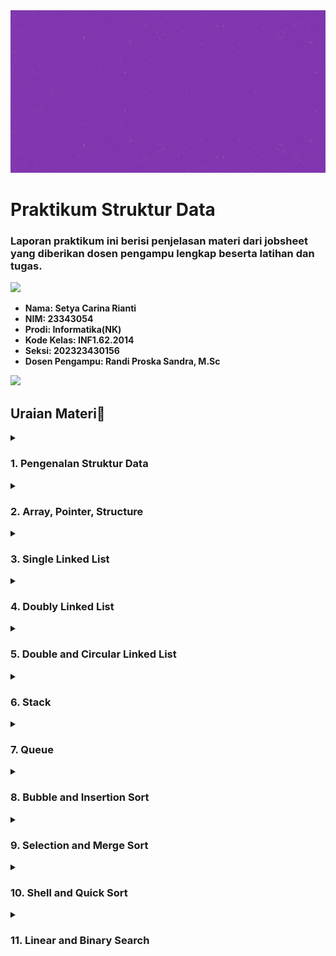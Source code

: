 <img src="https://github.com/setyacarinaa/Jobsheet-Praktikum-Struktur-Data/blob/main/asset/header%20readme.gif" width="1000" height="260"/>

# Praktikum Struktur Data
### Laporan praktikum ini berisi penjelasan materi dari jobsheet yang diberikan dosen pengampu lengkap beserta latihan dan tugas.

<img src="https://user-images.githubusercontent.com/73097560/115834477-dbab4500-a447-11eb-908a-139a6edaec5c.gif">

* __Nama: Setya Carina Rianti__
* __NIM: 23343054__
* __Prodi: Informatika(NK)__
* __Kode Kelas: INF1.62.2014__
* __Seksi: 202323430156__
* __Dosen Pengampu: Randi Proska Sandra, M.Sc__

<img src="https://user-images.githubusercontent.com/73097560/115834477-dbab4500-a447-11eb-908a-139a6edaec5c.gif">

## Uraian Materi📜

</details>
<details><summary><h3>1. Pengenalan Struktur Data</h3></summary>

* Algoritma adalah urutan langkah-langkah yang disusun secara sistematis dan logis untuk menyelesaikan suatu masalah atau mencapai suatu tujuan tertentu. Sebuah algoritma mempunyai awal dan akhir. Algoritma adalah jantung ilmu komputer atau informatika. Banyak cabang ilmu komputer yang di acu dalam terminologi algoritma. Algoritma adalah jantung ilmu komputer atau informatika. Banyak cabang ilmu komputer yang di acu dalam terminologi algoritma.
* Pemrograman adalah proses penulisan kode menjadi sebuah program. Pemrograman adalah suatu seni dalam menggunakan satu atau lebih algoritme yang saling berhubungan dengan menggunakan suatu bahasa pemrograman tertentu sehingga menjadi suatu program komputer. Untuk melakukan pemrograman dibutuhkan algoritma dan bahasa pemrograman. Sementara orang yang melakukan pemrograman disebut dengan programmer, sedangkan program adalah produk dari proses pemrograman yang dilakukan.
* IDE atau Integrated Development Environment adalah software atau perangkat lunak yang digunakan oleh programmer untuk membuat sebuah program komputer atau sebagai tempat pengembangan aplikasi. Berbeda dengan text editor seperti notepad, IDE merupakan text editor yang memiliki compiler dan debugger sekaligus sehingga memungkinkan sebuah program dapat ditulis, diuji, dan dijalankan dalam satu aplikasi. IDE memiliki banyak fitur yang mendukung proses pemrograman. Contohnya adalah DevC++, Microsoft Visual Studio, CodeBlocks, NetBeans, dll.
    <a href="https://www.embarcadero.com/free-tools/dev-cpp/free-download"><img src="https://img.shields.io/badge/DevC++-purple?style=plastic&logo=DevC++&logoColor=white"/></a>
    <a href="https://code.visualstudio.com/download"><img src="https://img.shields.io/badge/VSCode-purple?style=plastic&logo=VSCode&logoColor=white"/></a>
    <a href="https://sourceforge.net/projects/codeblocks/"><img src="https://img.shields.io/badge/CodeBlocks-purple?style=plastic&logo=CodeBlocks&logoColor=white"/></a>
    <a href="https://netbeans.apache.org/front/main/download/index.html"><img src="https://img.shields.io/badge/NetBeans-purple?style=plastic&logo=NetBeans&logoColor=white"/></a>

</details>
<details><summary><h3>2. Array, Pointer, Structure</h3></summary>

* Header file adalah file yang berisi definisi fungsi yang sudah dibuat. Tujuannya agar bisa digunakan pada program C yang lainnya. File ini berekstensi .h, contoh: stdio.h. Pada contoh di atas, kita mengimpor file stdio.h. File ini berisi deklarasi fungsi-fungsi dasar yang kita butuhkan untuk membuat program C, seperti printf().
* Satu-satunya perintah yang harus ada di setiap kode program bahasa C adalah main(). Struktur main() sendiri pada dasarnya merupakan sebuah fungsi (function). Isi dari function ini diawali dan diakhiri dengan tanda kurung kurawal { dan } . Di dalam tanda kurung inilah “statement” dari kode program penyusun fungsi main() ditulis. Fungsi main() adalah fungsi utama dalam program. Fungsi ini akan dieksekusi pertamakali saat program dijalankan. Karena itu, kita harus menuliskan logika program di dalam fungsi ini.
  
  <img src="https://github.com/setyacarinaa/Jobsheet-Praktikum-Algoritma-Pemrograman/assets/145129875/674382d5-8ef8-442a-b0af-3eed6935b115" height="120" width="350"/>

* Maksud dari int di depan main adalah tipe data yang akan dikembalikan. Maka di dalam fungsi main(), wajib kita sertakan return 0. Artinya, fungsi main akan mengembalikan nilai 0 setelah selesai dieksekusi.

</details>
<details><summary><h3>3. Single Linked List</h3></summary>

* Variabel adalah sebuah tempat menyimpan sebuah nilai. Sementara tipe data adalah jenis nilai yang akan tersimpan dalam variabel. Pada pelajaran matematika, kita sering menemukan x dan y. x dan y ini disebut variabel, karena tugasnya menyimpan nilai.

  <img src="https://github.com/setyacarinaa/Jobsheet-Praktikum-Algoritma-Pemrograman/assets/145129875/94438c0e-36cf-49c3-ba40-1cb76fb68ede" height="60" width="650"/>

* Konstanta adalah sebuah nilai tetapan. Bisa juga dibilang sebagai variabel yang tidak bisa diubah nilainya.
Ada dua cara pembuatan konstanta pada C:
1. Menggunakan #define <br>
<img src="https://github.com/setyacarinaa/Jobsheet-Praktikum-Algoritma-Pemrograman/assets/145129875/538d18cb-41c3-4576-8c13-818cd3795dc5" height="130" width="390"/></a> <br> 
3. Menggunakan const <br>
<img src="https://github.com/setyacarinaa/Jobsheet-Praktikum-Algoritma-Pemrograman/assets/145129875/4b13069e-1a56-421f-9d45-bbd273e1be4d" height="130" width="390"/></a> <br>

* Menurut Wikipedia Tipe data atau kadang disingkat dengan ‘tipe’ saja adalah sebuah pengelompokan data untuk memberitahu compiler atau interpreter bagaimana programmer ingin mengolah data tersebut. Ada delapan jenis tipe data pada C:</a> <br>
  | Char | Integer | Float | Array | 
  | :---: | :---: | :---: | :---: |
  | Structure | Pointer | Enum | Void | 

</details>
<details><summary><h3>4. Doubly Linked List</h3></summary>

* Operator adalah sebuah simbol. Simbol yang digunakan untuk melakukan operasi tertentu. Misalnya: Kita ingin menjumlahkan nilai dari variabel x dan y, maka kita bisa menggunakan operator penjumlahan (+).
* Berdasarkan jumlah operand-nya, operator dibagi menjadi 3 jenis:
  1. Operator Unary, mempunyai 1 operand
  2. Operator Binary, mempunyai 2 operand
  3. Operator Ternary, mempunyai 3 operand
  
  <img src="https://github.com/setyacarinaa/Jobsheet-Praktikum-Algoritma-Pemrograman/assets/145129875/780771af-1c36-436f-bb1a-1e5668c59fa8" height="230" width="500"/></a> <br>

* Operand adalah nilai asal yang dipakai dalam sebuah proses operasi. Sedangkan Operator adalah instruksi yang diberikan untuk mendapatkan hasil dari proses tersebut.

</details>
<details><summary><h3>5. Double and Circular Linked List</h3></summary>

* C menyediakan sejumlah pernyataan aliran kontrol (juga disebut pernyataan Flow Control), yang merupakan pernyataan yang memungkinkan pemrogram untuk mengubah jalur eksekusi normal melalui program. Istilah lainnya adalah percabangan, struktur kondisi, struktur if, dsb.
* Untuk keperluan pengambilan keputusan, C menyediakan beberapa jenis pernyataan, berupa:
  1. Pernyataan if<br>
     Percabangan if merupakan percabangan yang hanya memiliki satu blok pilihan saat kondisi bernilai benar.<br>
     <img src="https://github.com/setyacarinaa/Jobsheet-Praktikum-Algoritma-Pemrograman/assets/145129875/4ce9fc7b-eb42-4ab4-be28-015605b22bd7" height="80" width="500"/>
  2. Pernyataan if else<br>
     Percabangan if/else merupakan percabangan yang memiliki dua blok pilihan. Blok pilihan pertama untuk kondisi benar, dan pilihan kedua untuk kondisi salah (else).<br>
     <img src="https://github.com/setyacarinaa/Jobsheet-Praktikum-Algoritma-Pemrograman/assets/145129875/f1d2191b-819d-4a80-875d-5d7290604cc8" height="270" width="500"/></a> <br>
  3. Pernyataan if else if<br>
     Percabangan if/else/if merupakan percabangan yang memiliki lebih dari dua blok pilihan.<br>
     <img src="https://github.com/setyacarinaa/Jobsheet-Praktikum-Algoritma-Pemrograman/assets/145129875/44ffa0b6-aaf8-428d-ba54-cd41dc4af783" height="390" width="535"/></a> <br>
  4. Pernyataan Switch Case<br>
     Percabangan switch case adalah bentuk lain dari percabangan if/else/if.<br>
     <img src="https://github.com/setyacarinaa/Jobsheet-Praktikum-Algoritma-Pemrograman/assets/145129875/dff28771-ce95-4e05-b568-a56c5452ed1b" height="240" width="500"/></a> <br>
  5. Percabangan Operator Ternary<br>
     Percabangan menggunakan opreator ternary merupakan bentuk lain dari percabangan if/else. Bisa dibilang: Bentuk singkatnya dari if/else. Operator ternary juga dikenal dengan sebutan operator kondisi (conditional operator).<br>
     <img src="https://github.com/setyacarinaa/Jobsheet-Praktikum-Algoritma-Pemrograman/assets/145129875/f6c7fadf-2f45-45c8-9b33-4a272ccfa831" height="70" width="500"/>
  6. Percabangan Bersarang<br>
     Semua bentuk blok percabangan di atas dapat kita buat di dalam percabangan yang lainnya. Ini disebut dengan percabangan bersarang atau nested if.<br>
     <img src="https://github.com/setyacarinaa/Jobsheet-Praktikum-Algoritma-Pemrograman/assets/145129875/fa428eb7-1433-4ee7-b704-3ecf6a15b788" height="390" width="535"/></a> <br>

</details>
<details><summary><h3>6. Stack</h3></summary>

* Loop adalah konstruksi aliran kontrol yang memungkinkan sepotong kode untuk dieksekusi secara berulang kali hingga beberapa kondisi terpenuhi. Loop ini memberikan kemudahan dalam pemrograman Anda, karena memungkinkan Anda melakukan banyak hal secara berulang tapi dengan program yang ringkas.
    1. Perulangan For pada C<br>
       Perulangan for merupakan perulangan yang termasuk dalam couted loop, karena sudah jelas berapa kali ia akan mengulang.<br>
       <img src="https://github.com/setyacarinaa/Jobsheet-Praktikum-Algoritma-Pemrograman/assets/145129875/e92f57eb-f7af-4eef-80d3-1329f7314552" height="70" width="500"/><br>
       Yang perlu diperhatikan adalah kondisi yang ada di dalam kurung setelah kata for. Kondisi ini akan menentukan:<br>
       • Hitungan akan dimulai dari 0 (i = 0);<br>
       • Hitungannya sampai berapa? Sampai i < 10;<br>
       • Lalu di setiap perulangan i akan bertambah +1 (i++).<br>
       Variabel i pada perulangan for berfungsi untuk menyimpan nilai hitungan.
    2. Perulangan While pada C<br>
       Perulangan while merupakan perulangan yang termasuk dalam perulangan uncounted loop. Perulangan while juga dapat menjadi perulangan yang counted loop dengan memberikan counter di dalamnya.<br>
       <img src="https://github.com/setyacarinaa/Jobsheet-Praktikum-Algoritma-Pemrograman/assets/145129875/315fb7e8-78ea-4757-b3e8-e6f73dfb9e37" height="150" width="500"/>
    3. Perulangan Do While pada C<br>
       Perulangan do while sama seperti perulangan while. Perbedaanya: Perulangan do while akan melakukan perulangan sebanyak 1 kali terlebih dahulu, lalu mengecek kondisi yang ada di dalam kurung while.<br>
       <img src="https://github.com/setyacarinaa/Jobsheet-Praktikum-Algoritma-Pemrograman/assets/145129875/ace9ec73-0a16-41fc-b6dd-7d08a44345ab" height="100" width="500"/>
    4. Perulangan Bersarang (Nested Loop)<br>
       Di dalam blok perulangan, kita juga dapat membuat perulangan. Ini disebut dengan nested loop atau perulangan bersarang atau perulangan di dalam perualangan.<br>
       <img src="https://github.com/setyacarinaa/Jobsheet-Praktikum-Algoritma-Pemrograman/assets/145129875/29c2f26e-f552-4bac-b5e7-ec0184cda74b" height="130" width="500"/>

</details>
<details><summary><h3>7. Queue</h3></summary>

* Array merupakan struktur data yang digunakan untuk menyimpan sekumpulan data dalam satu tempat, array ini juga disebut dengan istilah larik. Setiap data dalam Array memiliki indeks, sehingga kita akan mudah memprosesnya seperti mengakses atau mengganti datanya.
* Array akan menyimpan sekumpulan data dan memberinya nomer indeks agar mudah diakses. Indeks array selalu dimulai dari nol 0.<br>
  <img src="https://github.com/setyacarinaa/Jobsheet-Praktikum-Algoritma-Pemrograman/assets/145129875/13977cec-3959-41e2-b55d-c452ae860c60" height="130" width="500"/>
* Array Multidimensi<br>
  Array yang kita buat pada contoh-contoh program di atas adalah array satu dimensi. Array bisa dibuat dua dimensi bahkan lebih. Array multidimensi biasanya digunakan untuk membuat matriks.<br>
  <img src="https://github.com/setyacarinaa/Jobsheet-Praktikum-Algoritma-Pemrograman/assets/145129875/f29b82f9-1e33-4989-a3c2-0c7167215088" height="130" width="500"/>
* String<br>
  String.h merupakan library yang menyimpan fungsi-fungsi yang digunakan untuk menangani string ataupun substring.<br>
  1. strcpy() = Fungsi ini digunakan untuk mengkopi string pada variabel 2 ke variabel 1.
  2. strcat() = Fungsi strcat() digunakan untuk menambahkan string dari belakang.
  3. strlen() = Fungsi strlen() digunakan untuk menghitung panjang string.
  4. strcmp() = Fungsi strcmp() digunakan untuk membandingkan string dengan string yang lainnya.

</details>
<details><summary><h3>8. Bubble and Insertion Sort</h3></summary>

* Fungsi adalah sub-program yang bisa digunakan kembali baik di dalam program itu sendiri, maupun di program yang lain. Contoh fungsi yang sering kita buat adalah fungsi main(). Fungsi ini memang wajib ada di setiap program C karena akan dieksekusi pertama kali.
* Fungsi biasanya akan mengembalikan sebuah nilai dari hasil prosesnya. Karena itu, kita harus menentukan tipe data untuk nilai yang akan dikembalikan. Apabila fungsi tersebut tidak memiliki nilai kembalian, maka kita harus menggunakan tipe void untuk menyatakan kalau fungsi tersebut tidak akan mengembalikan nilai apa-apa.<br>
  <img src="https://github.com/setyacarinaa/Jobsheet-Praktikum-Algoritma-Pemrograman/assets/145129875/02a5035d-fdff-4f76-bee7-37cd32d705de" height="70" width="500"/><br>
* Parameter adalah variabel yang menyimpan nilai untuk diproses di dalam fungsi. Parameter akan menyimpan nilai yang akan diinputkan ke dalam fungsi. Contoh, "Petani Kode" adalah nilai yang akan kita berikan ke parameter.<br>
  <img src="https://github.com/setyacarinaa/Jobsheet-Praktikum-Algoritma-Pemrograman/assets/145129875/17914bb5-bd08-45d6-9aaf-dc9dcc6eb2c0" height="45" width="500"/><br>
* Fungsi Rekursif pada C<br>
Fungsi rekursif adalah fungsi yang memanggil dirinya sendiri. Biasanya kita memanggil fungsi pada fungsi main atau fungsi yang lainnya. Namun, pada fungsi rekursif, fungsi itu akan memanggil dirinya sendiri di dalam tubuh fungsi.
* Variabel Lokal & Variabel Global<br>
  Variabel global adalah variabel yang bisa diakses dari semua fungsi.
  Variabel lokal adalah variabel yang hanya bisa diakses dari dalam fungsi itu sendiri.

</details>
<details><summary><h3>9. Selection and Merge Sort</h3></summary>

* Pointer adalah sebuah variabel yang berisi alamat memori dari variabel yang lain. Pointer nantinya akan bisa mengakses data yang ada di suatu alamat memori.
* Pointer dibuat dengan menambahkan simbol * (asterik) di depan namanya, kemudian diisi dengan alamat memori yang akan digunakan sebagai referensi.<br>
  <img src="https://github.com/setyacarinaa/Jobsheet-Praktikum-Algoritma-Pemrograman/assets/145129875/31feedc0-a854-4eff-9686-852f82e64be7" height="45" width="500"/><br>
* Alamat memori pointer adalah alamat memori yang digunakan untuk menyimpan pointer. Sedangkan alamat referensi adalah alamat yang akan menjadi referensi dari pointer.
* Zaman dulu, memori komputer itu sangat terbatas. Saat mengelola struktur data kompleks seperti data pada array, linked list, tree, dan sebagainya. sering kali memakan banyak memori. Oleh sebab itu, diciptakanlah pointer agar mudah membuat struktur data tersebut, dan tentunya lebih hemat memori.
* Kita tidak harus selalu menggunakan pointer dalam program. Namun, ada beberapa kasus tertentu yang menyarankan menggunakan pointer daripada cara biasa. Karena terbukti, dengan pointer performa program akan lebih optimal.

</details>
<details><summary><h3>10. Shell and Quick Sort</h3></summary>

* Enum atau Enumeration<br>
  Merupakan tipe data yang berisi sekumpulan konstanta. Enum termasuk dalam tipe data bentukan, karena tipe data ini dibuat sendiri oleh kita. Variabel enum hanya akan mengambil satu nilai dari konstanta yang ada. <br>
  <img src="https://github.com/setyacarinaa/Jobsheet-Praktikum-Algoritma-Pemrograman/assets/145129875/2e4233bc-ce91-4fe6-a987-4270feba217e" height="95" width="500"/><br>
* Structure atau struct<br>
  Adalah kumpulan dari beberapa variabel dengan beragam tipe data yang dibungkus dalam satu varabel. Struct juga dikenal dengan records dalam bahasa pemrograman lain seperti Pascal.<br>
  <img src="https://github.com/setyacarinaa/Jobsheet-Praktikum-Algoritma-Pemrograman/assets/145129875/8fa3a54b-b07a-458b-8d10-64a2939fa625" height="100" width="500"/><br>
* Menggunakan typedef pada Struct<br>
  Kata kunci typedef adalah kata kunci untuk mendefinisikan tipe data baru. Kita bisa menggunakan kata kunci ini di depan struct untuk menyatakannya sebagai tipe data baru.<br>
  <img src="https://github.com/setyacarinaa/Jobsheet-Praktikum-Algoritma-Pemrograman/assets/145129875/70d4439b-1209-466f-a282-4699e0c2bad1" height="200" width="500"/><br>
* Struct Bersarang<br>
  Struct dapat dibuat bersarang (nested). Bersarang artinya ada struct di dalam struct.<br>
  <img src="https://github.com/setyacarinaa/Jobsheet-Praktikum-Algoritma-Pemrograman/assets/145129875/5299a9cf-12cd-4fa4-a499-7c9cbe25c986" height="200" width="500"/><br>

</details>
<details><summary><h3>11. Linear and Binary Search</h3></summary>

* File di komputer itu ada dua jenis, yakni file teks dan binary.<br>
  File teks biasanya dibuat dengan teks editor, contohnya seperti: file txt, file csv, file html, dll. File teks mudah dibaca dan ditulis.<br>
  Sedangkan file binary adalah file yang tersimpan dalam bentuk biner (0 & 1). Contohnya seperti: File exe dan file bin. File binary sulit dibaca, namun dapat menyimpan data lebih banyak dan aman.
1. Fungsi fopen() akan membuka file sesuai dengan mode yang kita berikan. Mode r artinya read atau baca saja. Selain mode r ada juga mode yang lain.
   * Fungsi fopen() akan menghasilkan sebuah pointer yang menunjuk ke alamat memori dari file yang akan dibuka, karena itulah kita membutuhkan pointer untuk mengaksesnya.<br>
     <img src="https://github.com/setyacarinaa/Jobsheet-Praktikum-Algoritma-Pemrograman/assets/145129875/045180f6-956e-4bbc-b8fc-230de7e2d29b" height="130" width="500"/><br>
2. Fungsi fgets() akan membaca isi file yang ditunjuk oleh pointer fptr, kemudian hasilnya akan disimpan ke dalam variabel buff.<br>
   * <img src="https://github.com/setyacarinaa/Jobsheet-Praktikum-Algoritma-Pemrograman/assets/145129875/a591129b-f11b-4843-8eec-15e1890c16c8" height="40" width="500"/><br>
3. Fungsi fputs() akan menulis teks ke dalam file yang sedang dibuka.
